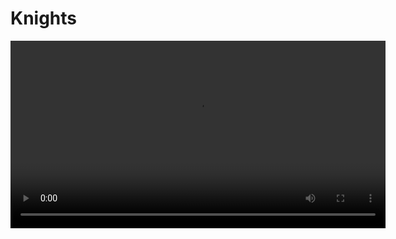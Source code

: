 # Knights

<video width="600" controls>
  <source src="res/gameplay.mp4" type="video/mp4">
  Your browser does not support the video tag.
</video>

